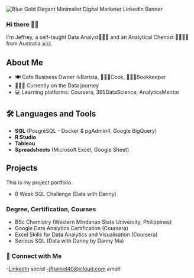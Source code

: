 ![Blue Gold Elegant Minimalist Digital Marketer LinkedIn Banner](https://github.com/jef-fortunahamid/jef-fortunahamid/assets/125134025/7f988cec-2ca7-4ce7-b194-e5083280f669)


### Hi there 👋🏽

I'm Jeffrey, a self-taught Data Analyst👨🏽‍💻 and an Analytical Chemist 🧑🏽‍🔬🥼 from Australia 🇦🇺.

## About Me
- 🍽️ Cafe Business Owner ☕️Barista, 👨🏼‍🍳Cook, 👨🏽‍🏫Bookkeeper
- 👨🏽‍💻 Currently on the Data journey
- 💻 Learning platforms: Coursera, 365DataScience, AnalyticsMentor

## 🛠️ Languages and Tools
- **SQL** (PosgreSQL - Docker & pgAdmin4, Google BigQuery)
- **R Studio**
- **Tableau**
- **Spreadsheets** (Microsoft Excel, Google Sheet)

## Projects
This is my project portfolio.
- 8 Week SQL Challenge (Data with Danny)

### Degree, Certification, Courses
- BSc Chemistry (Western Mindanao State University, Philippines)
- Google Data Analytics Certification (Coursera)
- Excel Skills for Data Analytics and Visualisation (Coursera)
- Serious SQL (Data with Danny by Danny Ma)

### 🤝 Connect with Me
-[LinkedIn](www.linkedin.com/in/jfortha) *social*
-jfhamid40@icloud.com *email*
